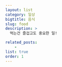 ```yaml
---
layout: list
category: 일상
bigtitle: 음식
slug: food
description: >
  먹는건 즐겁고도 중요한 일!

related_posts:
    -
list: true
order: 1
---
```

